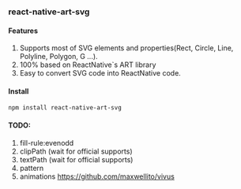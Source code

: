 ### react-native-art-svg

#### Features

1. Supports most of SVG elements and properties(Rect, Circle, Line, Polyline, Polygon, G ...).
2. 100% based on ReactNative`s ART library
3. Easy to convert SVG code into ReactNative code.

#### Install

`npm install react-native-art-svg`


#### TODO:

1. fill-rule:evenodd
2. clipPath (wait for official supports)
3. textPath (wait for official supports)
4. pattern
5. animations https://github.com/maxwellito/vivus
